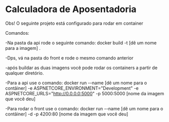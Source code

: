 # Calculadora de Aposentadoria
Obs! O seguinte projeto está configurado para rodar em container

Comandos:

-Na pasta da api rode o seguinte comando:
docker build -t [dê um nome para a imagem] .

-Dps, vá na pasta do front e rode o mesmo comando anterior

-após buildar as duas imagens você pode rodar os containers a partir de qualquer diretório.

-Para a api use o comando:
docker run --name [dê um nome para o contâiner] -e ASPNETCORE_ENVIRONMENT="Development" -e ASPNETCORE_URLS="http://0.0.0.0:5000" -p 5000:5000 [nome da imagem que você deu]

-Para rodar o front use o comando:
docker run --name [dê um nome para o contâiner] -d -p 4200:80 [nome da imagem que você deu]
